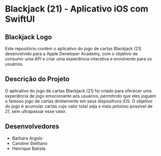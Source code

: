 
# Blackjack (21) - Aplicativo iOS com SwiftUI

## Blackjack Logo

Este repositório contém o aplicativo do jogo de cartas Blackjack (21) desenvolvido para a Apple Developer Academy, com o objetivo de consumir uma API e criar uma experiência interativa e envolvente para os usuários.

## Descrição do Projeto

O aplicativo do jogo de cartas Blackjack (21) foi criado para oferecer uma experiência de jogo emocionante aos usuários, permitindo que eles joguem o famoso jogo de cartas diretamente em seus dispositivos iOS. O objetivo do jogo é acumular cartas cujo valor total seja o mais próximo possível de 21, sem ultrapassar esse valor.

## Desenvolvedores

- Barbara Argolo
- Caroline Stelitano
- Henrique Batista
